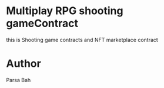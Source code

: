 # Multiplay RPG shooting gameContract
this is Shooting game contracts and NFT marketplace contract

# Author
Parsa Bah
